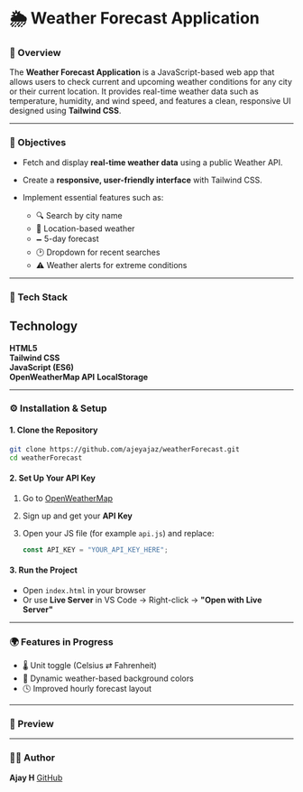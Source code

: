 # 🌦️ Weather Forecast Application

### 📘 Overview

The **Weather Forecast Application** is a JavaScript-based web app that allows users to check current and upcoming weather conditions for any city or their current location.
It provides real-time weather data such as temperature, humidity, and wind speed, and features a clean, responsive UI designed using **Tailwind CSS**.

---

### 🎯 Objectives

* Fetch and display **real-time weather data** using a public Weather API.
* Create a **responsive, user-friendly interface** with Tailwind CSS.
* Implement essential features such as:

  * 🔍 Search by city name
  * 📍 Location-based weather
  * 🗕 5-day forecast
  * 🕑 Dropdown for recent searches
  * ⚠️ Weather alerts for extreme conditions


---

### 🧩 Tech Stack

 Technology            
 ---------------------- 
**HTML5**              
**Tailwind CSS**       
**JavaScript (ES6)**   
**OpenWeatherMap API**
**LocalStorage**     

---

### ⚙️ Installation & Setup

#### 1. Clone the Repository

```bash
git clone https://github.com/ajeyajaz/weatherForecast.git
cd weatherForecast
```

#### 2. Set Up Your API Key

1. Go to [OpenWeatherMap](https://openweathermap.org/api)
2. Sign up and get your **API Key**
3. Open your JS file (for example  `api.js`) and replace:

   ```js
   const API_KEY = "YOUR_API_KEY_HERE";
   ```

#### 3. Run the Project

* Open `index.html` in your browser
* Or use **Live Server** in VS Code → Right-click → **"Open with Live Server"**

---

### 🌍 Features in Progress

* 🌡️ Unit toggle (Celsius ⇄ Fahrenheit)
* 🎨 Dynamic weather-based background colors
* 🕓 Improved hourly forecast layout

---

### 📸 Preview


---

### 🧑‍💻 Author

**Ajay H**
[GitHub](https://github.com/ajeyajaz)
